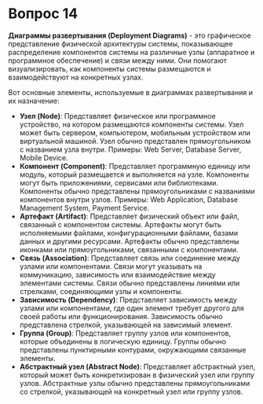 # Вопрос 14

**Диаграммы развертывания (Deployment Diagrams)** - это графическое представление физической архитектуры системы, показывающее распределение компонентов системы на различные узлы (аппаратное и программное обеспечение) и связи между ними. Они помогают визуализировать, как компоненты системы размещаются и взаимодействуют на конкретных узлах.

Вот основные элементы, используемые в диаграммах развертывания и их назначение:
* **Узел (Node)**: Представляет физическое или программное устройство, на котором размещаются компоненты системы. Узел может быть сервером, компьютером, мобильным устройством или виртуальной машиной. Узел обычно представлен прямоугольником с названием узла внутри. Примеры: Web Server, Database Server, Mobile Device.
* **Компонент (Component)**: Представляет программную единицу или модуль, который размещается и выполняется на узле. Компоненты могут быть приложениями, сервисами или библиотеками. Компоненты обычно представлены прямоугольниками с названиями компонентов внутри узлов. Примеры: Web Application, Database Management System, Payment Service.
* **Артефакт (Artifact)**: Представляет физический объект или файл, связанный с компонентом системы. Артефакты могут быть исполняемыми файлами, конфигурационными файлами, базами данных и другими ресурсами. Артефакты обычно представлены иконками или прямоугольниками, связанными с компонентами.
* **Связь (Association)**: Представляет связь или соединение между узлами или компонентами. Связи могут указывать на коммуникацию, зависимость или взаимодействие между элементами системы. Связи обычно представлены линиями или стрелками, соединяющими узлы и компоненты.
* **Зависимость (Dependency)**: Представляет зависимость между узлами или компонентами, где один элемент требует другого для своей работы или функционирования. Зависимость обычно представлена стрелкой, указывающей на зависимый элемент.
* **Группа (Group)**: Представляет группу узлов или компонентов, которые объединены в логическую единицу. Группы обычно представлены пунктирными контурами, окружающими связанные элементы.
* **Абстрактный узел (Abstract Node)**: Представляет абстрактный узел, который может быть конкретизирован в физический узел или группу узлов. Абстрактные узлы обычно представлены прямоугольниками со стрелкой, указывающей на конкретный узел или группу узлов.